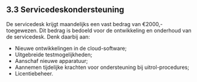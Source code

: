 ## 3.3 Servicedeskondersteuning

De servicedesk krijgt maandelijks een vast bedrag van €2000,- toegewezen. Dit bedrag is bedoeld voor de ontwikkeling en onderhoud van de servicedesk. Denk daarbij aan:

- Nieuwe ontwikkelingen in de cloud-software;
- Uitgebreide testmogelijkheden;
- Aanschaf nieuwe apparatuur;
- Aannemen tijdelijke krachten voor ondersteuning bij uitrol-procedures;
- Licentiebeheer.